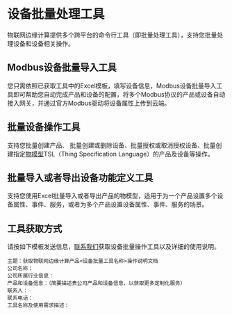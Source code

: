 # 设备批量处理工具

物联网边缘计算提供多个跨平台的命令行工具（即批量处理工具），支持您批量处理设备和设备相关操作。

## Modbus设备批量导入工具

您只需依照已获取工具中的Excel模板，填写设备信息，Modbus设备批量导入工具即可帮助您自动完成产品和设备的配置，将多个Modbus协议的产品或设备自动接入网关，并通过官方Modbus驱动将设备属性上传到云端。

## 批量设备操作工具

支持您批量创建产品、 批量创建或删除设备、批量授权或取消授权设备、批量创建指定[物模型](/cn.zh-CN/设备管理/物模型/什么是物模型.md)TSL（Thing Specification Language）的产品及设备等操作。

## 批量导入或者导出设备功能定义工具

支持您使用Excel批量导入或者导出产品的物模型，适用于为一个产品设置多个设备属性、事件、服务，或者为多个产品设置设备属性、事件、服务的场景。

## 工具获取方式

请按如下模板发送信息，[联系我们](https://ai.alimebot.taobao.com/intl/index.htm?from=3kMRyQHHTS)获取设备批量操作工具以及详细的使用说明。

```
主题：获取物联网边缘计算产品<设备批量工具名称>操作说明文档
公司名称：
公司所属行业信息：
产品和设备信息：（简要描述贵公司产品和设备信息，以获取更多定制化服务）
联系人：
联系电话：
工具名称及使用需求描述：
```

